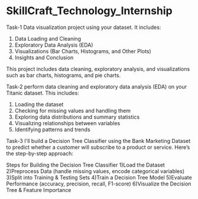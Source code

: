 # SkillCraft_Technology_Internship
Task-1
Data visualization project using your dataset. It includes:

1) Data Loading and Cleaning
2) Exploratory Data Analysis (EDA)
3) Visualizations (Bar Charts, Histograms, and Other Plots)
4) Insights and Conclusion

This project includes data cleaning, exploratory analysis, and visualizations such as bar charts, histograms, and pie charts.

Task-2
perform data cleaning and exploratory data analysis (EDA) on your Titanic dataset. This includes:

1) Loading the dataset
2) Checking for missing values and handling them
3) Exploring data distributions and summary statistics
4) Visualizing relationships between variables
5) Identifying patterns and trends

Task-3
I'll build a Decision Tree Classifier using the Bank Marketing Dataset to predict whether a customer will subscribe to a product or service. Here’s the step-by-step approach:

 Steps for Building the Decision Tree Classifier
1️)Load the Dataset
2️)Preprocess Data (handle missing values, encode categorical variables)
3️)Split into Training & Testing Sets
4️)Train a Decision Tree Model
5️)Evaluate Performance (accuracy, precision, recall, F1-score)
6️)Visualize the Decision Tree & Feature Importance
